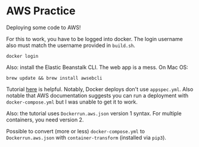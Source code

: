 # AWS Practice

Deploying some code to AWS!

For this to work, you have to be logged into docker. The login username also must match the username provided in `build.sh`.
```
docker login
```

Also: install the Elastic Beanstalk CLI. The web app is a mess. On Mac OS:
```
brew update && brew install awsebcli
```


Tutorial [here](https://docs.aws.amazon.com/elasticbeanstalk/latest/dg/docker.html) is helpful. Notably, Docker deploys don't use `appspec.yml`. Also notable that AWS documentation suggests you can run a deployment with `docker-compose.yml` but I was unable to get it to work.

Also: the tutorial uses `Dockerrun.aws.json` version 1 syntax. For multiple containers, you need version 2.

Possible to convert (more or less) `docker-compose.yml` to `Dockerrun.aws.json` with `container-transform` (installed via `pip3`). 
